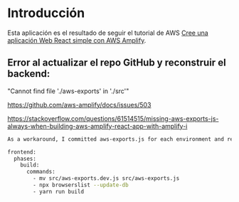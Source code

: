 # Introducción

Esta aplicación es el resultado de seguir el tutorial de AWS [Cree una aplicación Web React simple con AWS Amplify](https://aws.amazon.com/es/getting-started/hands-on/build-react-app-amplify-graphql/).

## Error al actualizar el repo GitHub y reconstruir el backend:

"Cannot find file './aws-exports' in './src'"

https://github.com/aws-amplify/docs/issues/503

https://stackoverflow.com/questions/61514515/missing-aws-exports-js-always-when-building-aws-amplify-react-app-with-amplify-i

```sh
As a workaround, I committed aws-exports.js for each environment and renamed it in amplify.yml.

frontend:
  phases:
    build:
      commands:
        - mv src/aws-exports.dev.js src/aws-exports.js
        - npx browserslist --update-db
        - yarn run build
```
